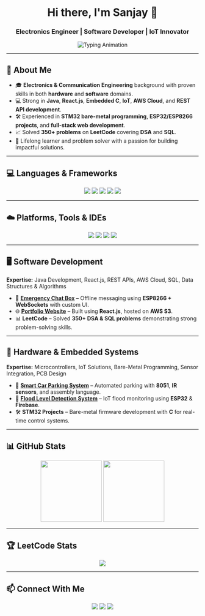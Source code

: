 <!-- Profile Header -->
<h1 align="center">Hi there, I'm Sanjay 👋</h1>
<h3 align="center">Electronics Engineer | Software Developer | IoT Innovator</h3>

<p align="center">
  <img src="https://readme-typing-svg.herokuapp.com?font=Fira+Code&weight=500&size=22&pause=1000&color=00C4FF&center=true&vCenter=true&width=650&lines=Blending+Electronics+and+Software+to+create+real-world+solutions;Specializing+in+IoT%2C+Embedded+Systems%2C+and+Full-Stack+Development" alt="Typing Animation" />
</p>

---

## 🚀 About Me  
- 🎓 **Electronics & Communication Engineering** background with proven skills in both **hardware** and **software** domains.  
- 💻 Strong in **Java**, **React.js**, **Embedded C**, **IoT**, **AWS Cloud**, and **REST API development**.  
- 🛠️ Experienced in **STM32 bare-metal programming**, **ESP32/ESP8266 projects**, and **full-stack web development**.  
- 📈 Solved **350+ problems** on **LeetCode** covering **DSA** and **SQL**.  
- 🌱 Lifelong learner and problem solver with a passion for building impactful solutions.  

---

## 💻 Languages & Frameworks  
<p align="center">
  <img src="https://img.shields.io/badge/Java-ED8B00?style=for-the-badge&logo=openjdk&logoColor=white" />
  <img src="https://img.shields.io/badge/C-00599C?style=for-the-badge&logo=c&logoColor=white" />
  <img src="https://img.shields.io/badge/JavaScript-F7DF1E?style=for-the-badge&logo=javascript&logoColor=black" />
  <img src="https://img.shields.io/badge/React-20232A?style=for-the-badge&logo=react&logoColor=61DAFB" />
  <img src="https://img.shields.io/badge/MySQL-005C84?style=for-the-badge&logo=mysql&logoColor=white" />
</p>  

---

## ☁️ Platforms, Tools & IDEs  
<p align="center">
  <img src="https://img.shields.io/badge/AWS-FF9900?style=for-the-badge&logo=amazonaws&logoColor=white" />
  <img src="https://img.shields.io/badge/VS_Code-0078d7?style=for-the-badge&logo=visual%20studio%20code&logoColor=white" />
  <img src="https://img.shields.io/badge/Eclipse-2C2255?style=for-the-badge&logo=eclipse&logoColor=white" />
  <img src="https://img.shields.io/badge/Arduino_IDE-00979D?style=for-the-badge&logo=arduino&logoColor=white" />
</p>  

---

## 🖥️ Software Development  
**Expertise:** Java Development, React.js, REST APIs, AWS Cloud, SQL, Data Structures & Algorithms  
- 💬 [**Emergency Chat Box**](https://github.com/ms-sanjay/EmergencyChatBox) – Offline messaging using **ESP8266 + WebSockets** with custom UI.  
- 🌐 [**Portfolio Website**](https://ms-sanjay.github.io/Portfolio/) – Built using **React.js**, hosted on **AWS S3**.  
- 📊 **LeetCode** – Solved **350+ DSA & SQL problems** demonstrating strong problem-solving skills.  

---

## 🔧 Hardware & Embedded Systems  
**Expertise:** Microcontrollers, IoT Solutions, Bare-Metal Programming, Sensor Integration, PCB Design  
- 🚗 [**Smart Car Parking System**](https://github.com/ms-sanjay/CarParkingSystem) – Automated parking with **8051**, **IR sensors**, and assembly language.  
- 📡 [**Flood Level Detection System**](https://github.com/ms-sanjay/Flood-Detection) – IoT flood monitoring using **ESP32** & **Firebase**.  
- 🛠️ **STM32 Projects** – Bare-metal firmware development with **C** for real-time control systems.  

---

## 📊 GitHub Stats  
<p align="center">
  <img src="https://github-readme-stats.vercel.app/api?username=ms-sanjay&show_icons=true&theme=tokyonight" height="160" />
  <img src="https://github-readme-stats.vercel.app/api/top-langs/?username=ms-sanjay&layout=compact&theme=tokyonight" height="160" />
</p>

---

## 🏆 LeetCode Stats  
<p align="center">
  <img src="https://leetcard.jacoblin.cool/Sanjay_2?theme=dark&font=Baloo%20Chettan%202&ext=contest" />
</p>  

---

## 📫 Connect With Me  
<p align="center">
  <a href="https://www.linkedin.com/in/sanjay234/"><img src="https://img.shields.io/badge/LinkedIn-blue?style=for-the-badge&logo=linkedin" /></a>
  <a href="https://leetcode.com/Sanjay_2/"><img src="https://img.shields.io/badge/LeetCode-FFA116?style=for-the-badge&logo=leetcode&logoColor=black" /></a>
  <a href="https://github.com/ms-sanjay"><img src="https://img.shields.io/badge/GitHub-black?style=for-the-badge&logo=github" /></a>
</p>  
